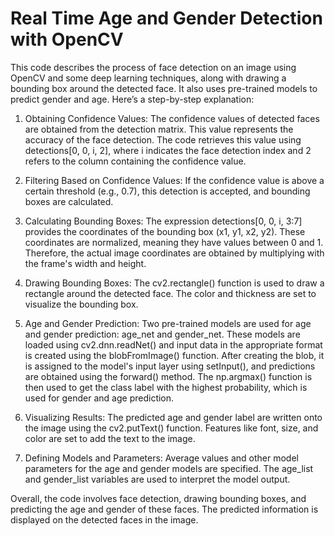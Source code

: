# Real Time Age and Gender Detection with OpenCV

This code describes the process of face detection on an image using OpenCV and some deep learning techniques, along with drawing a bounding box around the detected face. It also uses pre-trained models to predict gender and age. Here’s a step-by-step explanation:

1. Obtaining Confidence Values: The confidence values of detected faces are obtained from the detection matrix. This value represents the accuracy of the face detection. The code retrieves this value using detections[0, 0, i, 2], where i indicates the face detection index and 2 refers to the column containing the confidence value.

2. Filtering Based on Confidence Values: If the confidence value is above a certain threshold (e.g., 0.7), this detection is accepted, and bounding boxes are calculated.

3. Calculating Bounding Boxes: The expression detections[0, 0, i, 3:7] provides the coordinates of the bounding box (x1, y1, x2, y2). These coordinates are normalized, meaning they have values between 0 and 1. Therefore, the actual image coordinates are obtained by multiplying with the frame's width and height.

4. Drawing Bounding Boxes: The cv2.rectangle() function is used to draw a rectangle around the detected face. The color and thickness are set to visualize the bounding box.

5. Age and Gender Prediction: Two pre-trained models are used for age and gender prediction: age_net and gender_net. These models are loaded using cv2.dnn.readNet() and input data in the appropriate format is created using the blobFromImage() function. After creating the blob, it is assigned to the model's input layer using setInput(), and predictions are obtained using the forward() method. The np.argmax() function is then used to get the class label with the highest probability, which is used for gender and age prediction.

6. Visualizing Results: The predicted age and gender label are written onto the image using the cv2.putText() function. Features like font, size, and color are set to add the text to the image.

7. Defining Models and Parameters: Average values and other model parameters for the age and gender models are specified. The age_list and gender_list variables are used to interpret the model output.

Overall, the code involves face detection, drawing bounding boxes, and predicting the age and gender of these faces. The predicted information is displayed on the detected faces in the image.






